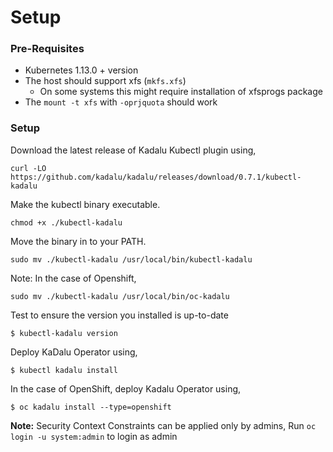# Setup

### Pre-Requisites

- Kubernetes 1.13.0 + version
- The host should support xfs (`mkfs.xfs`)
  - On some systems this might require installation of xfsprogs package
- The `mount -t xfs` with `-oprjquota` should work

### Setup

Download the latest release of Kadalu Kubectl plugin using,

```
curl -LO https://github.com/kadalu/kadalu/releases/download/0.7.1/kubectl-kadalu
```

Make the kubectl binary executable.

```
chmod +x ./kubectl-kadalu
```

Move the binary in to your PATH.

```
sudo mv ./kubectl-kadalu /usr/local/bin/kubectl-kadalu
```

Note: In the case of Openshift,

```
sudo mv ./kubectl-kadalu /usr/local/bin/oc-kadalu
```

Test to ensure the version you installed is up-to-date

```
$ kubectl-kadalu version
```

Deploy KaDalu Operator using,

```console
$ kubectl kadalu install
```

In the case of OpenShift, deploy Kadalu Operator using,

```console
$ oc kadalu install --type=openshift
```

**Note:** Security Context Constraints can be applied only by admins, Run `oc login -u system:admin` to login as admin
